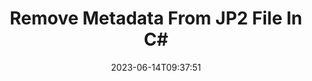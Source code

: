 ---
############################# Static ############################
layout: "auto-gen-metadata"
date: 2023-06-14T09:37:51
draft: false
otherformats: zip xltx xltm xlt xlsx xlsm xlsb xls wmf webp wav vsx vss vsdx vsd vdx vcr vcf ttf ttc torrent tiff tif psd pptx pptm ppt ppsx ppsm pps potx potm pot png pdf otf otc odt ods msg mpt mpp mp3 mov jpg jpf jpeg heif heic gif flv epub eml emf dxf dwg dotx dotm dot docx docm doc djvu dicom dcm bmp avi asf mkv one otc djvu

############################# Head ############################
head_title: "Remove Metadata to JP2 Files in C# .NET Applications"
head_description: "C# .NET metadata processing API to remove metadata information to JP2 files. Work with metadata standards XMP, EXIF, IPTC, ID3 etc."

############################# Header ############################
title: "Remove Metadata From JP2 File In C#"
description: "Remove metadata information from a variety of documents, images, audio & video file formats using GroupDocs.Metadata for .NET API."
bg_image: "https://cms.admin.containerize.com/templates/aspose/App_Themes/V3/images/bg/header1.png"
bg_overlay: false
button:
    enable: true
    icon: "fas fa-arrow-down"
    label: "Download Free Trial"
    link: "https://downloads.groupdocs.com/metadata/net"

############################# SubMenu ############################
submenu:
    enable: true

    left:
        img_alt: "GroupDocs.Metadata for .NET"
        image: "https://cms.admin.containerize.com/templates/groupdocs/images/product-logos/90x90-noborder/groupdocs-metadata-net.png"
        product: "GroupDocs.Metadata"
        platform: ".NET"

    middle:
        button:

            # button loop
            - link: "https://apireference.groupdocs.com/metadata/net"
              text: "{submenu.content_middle.button_text_1}"

            # button loop
            - link: "https://github.com/groupdocs-metadata"
              text: "{submenu.content_middle.button_text_2}"

            # button loop
            - link: "https://products.groupdocs.app/metadata/family"
              text: "{submenu.content_middle.button_text_3}"

            # button loop
            - link: "https://purchase.groupdocs.com/pricing/metadata/net"
              text: "{submenu.content_middle.button_text_4}"

    right:
        link_download: "https://downloads.groupdocs.com/metadata"
        link_learn: "https://docs.groupdocs.com/metadata/net"
        link_buy: "https://purchase.groupdocs.com"

############################# About ############################
about:
    enable: true
    title: "About GroupDocs.Metadata for .NET API"
    content: |
        [GroupDocs.Metadata for .NET](/ja/metadata/net/) offers an advanced set of metadata manipulation features, allowing developers to easily read, edit, remove, search, compare, replace and export metadata information from images and document formats without using any external software. Use metadata management API to delete metadata details from PDF, Microsoft Office Word, Excel spreadsheets, PowerPoint presentations, Outlook, OneNote, Visio, Project, AutoCAD, Archive and Multimedia file formats along with many other metadata processing features.

############################# Steps ############################
steps:
    enable: true
    title_left: "Steps for Removing JP2 Metadata in C#"
    content_left: |
        [GroupDocs.Metadata for .NET](/ja/metadata/net/) makes it easy for .NET developers to remove  metadata details to JP2 files from within their applications by implementing a few easy steps.
        
        * Load JP2 with an instance of Metadata class.
        * Use a predicate to find desired metadata properties.
        * Use Metadata.RemoveProperties method to remove the properties.
        * Save the changes back in JP2 format.

    title_right: "System Requirements"
    content_right: |
        GroupDocs.Metadata for .NET APIs are supported on all major platforms and operating systems. Before executing the code below, please make sure that you have the following prerequisites installed on your system.

        * Operating Systems: Microsoft Windows, Linux, MacOS
        * Development Environments: Visual Studio, Xamarin, MonoDevelop
        * Frameworks: .NET Framework, .NET Standard, .NET Core, Mono
        * Download the latest version of GroupDocs.Metadata for .NET from [NuGet](https://www.nuget.org/packages/groupdocs.metadata)
         
    code: |
        ```csharp    
        using (var metadata = new GroupDocs.Metadata.Metadata("input.jp2"))
        {
            // Remove all mentions of any people contributed in file creation
            // Remove all properties with the specified name
            var affected = metadata.RemoveProperties(p => p.Tags.Any(t => t.Category == Tags.Person) || p.Name == "CustomProperty");
            Console.WriteLine("Affected properties: {0}", affected);
            metadata.Save("output.jp2");
        }
        ```

############################# Demos ############################
demos:
    enable: true
    title: "Metadata Removal Live Demos"
    content: |
       Delete metadata information of JP2 file right now by visiting [GroupDocs.Metadata Live Demos](https://products.groupdocs.app/metadata/family) website.
       The live demo has the following benefits.
        
############################# About Formats ############################
about_formats:
    enable: true

############################# More Formats ############################
more_formats:
    enable: true
    title: "Deleting Metadata Properties From Other File Formats"
    content: |
        Multi format documents and images metadata deletion API for .NET. Retrieve metadata of some of the popular file formats as stated below.

############################# Back to top ###############################
back_to_top:
    enable: true
---